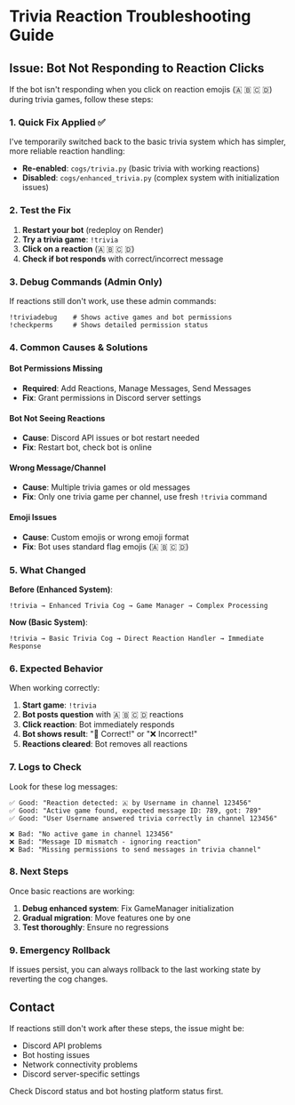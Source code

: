 # Trivia Reaction Troubleshooting Guide

## Issue: Bot Not Responding to Reaction Clicks

If the bot isn't responding when you click on reaction emojis (🇦 🇧 🇨 🇩) during trivia games, follow these steps:

### 1. Quick Fix Applied ✅

I've temporarily switched back to the basic trivia system which has simpler, more reliable reaction handling:

- **Re-enabled**: `cogs/trivia.py` (basic trivia with working reactions)
- **Disabled**: `cogs/enhanced_trivia.py` (complex system with initialization issues)

### 2. Test the Fix

1. **Restart your bot** (redeploy on Render)
2. **Try a trivia game**: `!trivia`
3. **Click on a reaction** (🇦 🇧 🇨 🇩)
4. **Check if bot responds** with correct/incorrect message

### 3. Debug Commands (Admin Only)

If reactions still don't work, use these admin commands:

```
!triviadebug    # Shows active games and bot permissions
!checkperms     # Shows detailed permission status
```

### 4. Common Causes & Solutions

#### **Bot Permissions Missing**

- **Required**: Add Reactions, Manage Messages, Send Messages
- **Fix**: Grant permissions in Discord server settings

#### **Bot Not Seeing Reactions**

- **Cause**: Discord API issues or bot restart needed
- **Fix**: Restart bot, check bot is online

#### **Wrong Message/Channel**

- **Cause**: Multiple trivia games or old messages
- **Fix**: Only one trivia game per channel, use fresh `!trivia` command

#### **Emoji Issues**

- **Cause**: Custom emojis or wrong emoji format
- **Fix**: Bot uses standard flag emojis (🇦 🇧 🇨 🇩)

### 5. What Changed

**Before (Enhanced System)**:

```
!trivia → Enhanced Trivia Cog → Game Manager → Complex Processing
```

**Now (Basic System)**:

```
!trivia → Basic Trivia Cog → Direct Reaction Handler → Immediate Response
```

### 6. Expected Behavior

When working correctly:

1. **Start game**: `!trivia`
2. **Bot posts question** with 🇦 🇧 🇨 🇩 reactions
3. **Click reaction**: Bot immediately responds
4. **Bot shows result**: "🎉 Correct!" or "❌ Incorrect!"
5. **Reactions cleared**: Bot removes all reactions

### 7. Logs to Check

Look for these log messages:

```
✅ Good: "Reaction detected: 🇦 by Username in channel 123456"
✅ Good: "Active game found, expected message ID: 789, got: 789"
✅ Good: "User Username answered trivia correctly in channel 123456"

❌ Bad: "No active game in channel 123456"
❌ Bad: "Message ID mismatch - ignoring reaction"
❌ Bad: "Missing permissions to send messages in trivia channel"
```

### 8. Next Steps

Once basic reactions are working:

1. **Debug enhanced system**: Fix GameManager initialization
2. **Gradual migration**: Move features one by one
3. **Test thoroughly**: Ensure no regressions

### 9. Emergency Rollback

If issues persist, you can always rollback to the last working state by reverting the cog changes.

## Contact

If reactions still don't work after these steps, the issue might be:

- Discord API problems
- Bot hosting issues
- Network connectivity problems
- Discord server-specific settings

Check Discord status and bot hosting platform status first.
